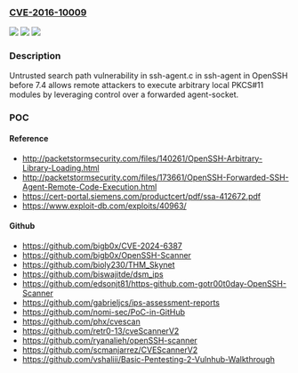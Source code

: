 ### [CVE-2016-10009](https://cve.mitre.org/cgi-bin/cvename.cgi?name=CVE-2016-10009)
![](https://img.shields.io/static/v1?label=Product&message=n%2Fa&color=blue)
![](https://img.shields.io/static/v1?label=Version&message=n%2Fa&color=blue)
![](https://img.shields.io/static/v1?label=Vulnerability&message=n%2Fa&color=brighgreen)

### Description

Untrusted search path vulnerability in ssh-agent.c in ssh-agent in OpenSSH before 7.4 allows remote attackers to execute arbitrary local PKCS#11 modules by leveraging control over a forwarded agent-socket.

### POC

#### Reference
- http://packetstormsecurity.com/files/140261/OpenSSH-Arbitrary-Library-Loading.html
- http://packetstormsecurity.com/files/173661/OpenSSH-Forwarded-SSH-Agent-Remote-Code-Execution.html
- https://cert-portal.siemens.com/productcert/pdf/ssa-412672.pdf
- https://www.exploit-db.com/exploits/40963/

#### Github
- https://github.com/bigb0x/CVE-2024-6387
- https://github.com/bigb0x/OpenSSH-Scanner
- https://github.com/bioly230/THM_Skynet
- https://github.com/biswajitde/dsm_ips
- https://github.com/edsonjt81/https-github.com-gotr00t0day-OpenSSH-Scanner
- https://github.com/gabrieljcs/ips-assessment-reports
- https://github.com/nomi-sec/PoC-in-GitHub
- https://github.com/phx/cvescan
- https://github.com/retr0-13/cveScannerV2
- https://github.com/ryanalieh/openSSH-scanner
- https://github.com/scmanjarrez/CVEScannerV2
- https://github.com/vshaliii/Basic-Pentesting-2-Vulnhub-Walkthrough

